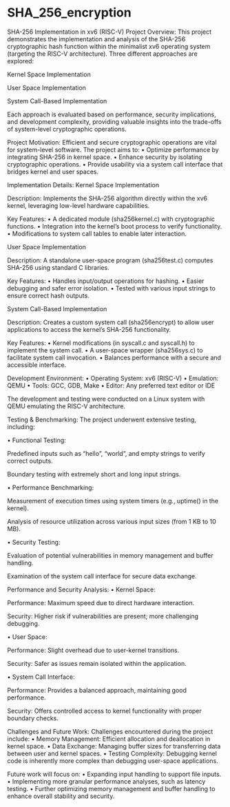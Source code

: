 # SHA_256_encryption
SHA-256 Implementation in xv6 (RISC-V)
Project Overview:
This project demonstrates the implementation and analysis of the SHA-256 cryptographic hash function within the minimalist xv6 operating system (targeting the RISC-V architecture). Three different approaches are explored:

Kernel Space Implementation

User Space Implementation

System Call-Based Implementation

Each approach is evaluated based on performance, security implications, and development complexity, providing valuable insights into the trade-offs of system-level cryptographic operations.

Project Motivation:
Efficient and secure cryptographic operations are vital for system-level software. The project aims to: • Optimize performance by integrating SHA-256 in kernel space. • Enhance security by isolating cryptographic operations. • Provide usability via a system call interface that bridges kernel and user spaces.

Implementation Details:
Kernel Space Implementation

Description: Implements the SHA-256 algorithm directly within the xv6 kernel, leveraging low-level hardware capabilities.

Key Features: • A dedicated module (sha256kernel.c) with cryptographic functions. • Integration into the kernel’s boot process to verify functionality. • Modifications to system call tables to enable later interaction.

User Space Implementation

Description: A standalone user-space program (sha256test.c) computes SHA-256 using standard C libraries.

Key Features: • Handles input/output operations for hashing. • Easier debugging and safer error isolation. • Tested with various input strings to ensure correct hash outputs.

System Call-Based Implementation

Description: Creates a custom system call (sha256encrypt) to allow user applications to access the kernel’s SHA-256 functionality.

Key Features: • Kernel modifications (in syscall.c and syscall.h) to implement the system call. • A user-space wrapper (sha256sys.c) to facilitate system call invocation. • Balances performance with a secure and accessible interface.

Development Environment:
• Operating System: xv6 (RISC-V) • Emulation: QEMU • Tools: GCC, GDB, Make • Editor: Any preferred text editor or IDE

The development and testing were conducted on a Linux system with QEMU emulating the RISC-V architecture.

Testing & Benchmarking:
The project underwent extensive testing, including:

• Functional Testing:

Predefined inputs such as “hello”, “world”, and empty strings to verify correct outputs.

Boundary testing with extremely short and long input strings.

• Performance Benchmarking:

Measurement of execution times using system timers (e.g., uptime() in the kernel).

Analysis of resource utilization across various input sizes (from 1 KB to 10 MB).

• Security Testing:

Evaluation of potential vulnerabilities in memory management and buffer handling.

Examination of the system call interface for secure data exchange.

Performance and Security Analysis:
• Kernel Space:

Performance: Maximum speed due to direct hardware interaction.

Security: Higher risk if vulnerabilities are present; more challenging debugging.

• User Space:

Performance: Slight overhead due to user-kernel transitions.

Security: Safer as issues remain isolated within the application.

• System Call Interface:

Performance: Provides a balanced approach, maintaining good performance.

Security: Offers controlled access to kernel functionality with proper boundary checks.

Challenges and Future Work:
Challenges encountered during the project include: • Memory Management: Efficient allocation and deallocation in kernel space. • Data Exchange: Managing buffer sizes for transferring data between user and kernel spaces. • Testing Complexity: Debugging kernel code is inherently more complex than debugging user-space applications.

Future work will focus on: • Expanding input handling to support file inputs. • Implementing more granular performance analyses, such as latency testing. • Further optimizing memory management and buffer handling to enhance overall stability and security.
